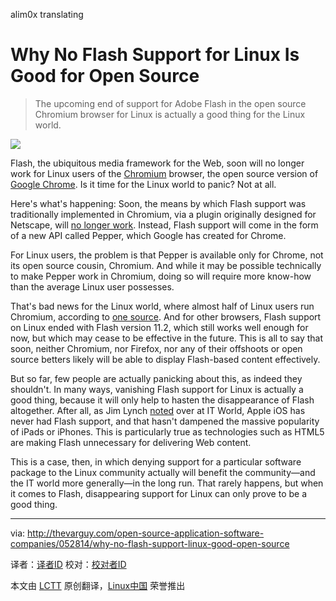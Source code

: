 alim0x translating

Why No Flash Support for Linux Is Good for Open Source
================================================================================
> The upcoming end of support for Adobe Flash in the open source Chromium browser for Linux is actually a good thing for the Linux world.

![](http://thevarguy.com/site-files/thevarguy.com/files/imagecache/medium_img/uploads/2014/05/noflash.png)

Flash, the ubiquitous media framework for the Web, soon will no longer work for Linux users of the [Chromium][1] browser, the open source version of [Google Chrome][2]. Is it time for the Linux world to panic? Not at all.

Here's what's happening: Soon, the means by which Flash support was traditionally implemented in Chromium, via a plugin originally designed for Netscape, will [no longer work][3]. Instead, Flash support will come in the form of a new API called Pepper, which Google has created for Chrome.

For Linux users, the problem is that Pepper is available only for Chrome, not its open source cousin, Chromium. And while it may be possible technically to make Pepper work in Chromium, doing so will require more know-how than the average Linux user possesses.

That's bad news for the Linux world, where almost half of Linux users run Chromium, according to [one source][4]. And for other browsers, Flash support on Linux ended with Flash version 11.2, which still works well enough for now, but which may cease to be effective in the future. This is all to say that soon, neither Chromium, nor Firefox, nor any of their offshoots or open source betters likely will be able to display Flash-based content effectively.

But so far, few people are actually panicking about this, as indeed they shouldn't. In many ways, vanishing Flash support for Linux is actually a good thing, because it will only help to hasten the disappearance of Flash altogether. After all, as Jim Lynch [noted][5] over at IT World, Apple iOS has never had Flash support, and that hasn't dampened the massive popularity of iPads or iPhones. This is particularly true as technologies such as HTML5 are making Flash unnecessary for delivering Web content.

This is a case, then, in which denying support for a particular software package to the Linux community actually will benefit the community—and the IT world more generally—in the long run. That rarely happens, but when it comes to Flash, disappearing support for Linux can only prove to be a good thing.

--------------------------------------------------------------------------------

via: http://thevarguy.com/open-source-application-software-companies/052814/why-no-flash-support-linux-good-open-source

译者：[译者ID](https://github.com/译者ID) 校对：[校对者ID](https://github.com/校对者ID)

本文由 [LCTT](https://github.com/LCTT/TranslateProject) 原创翻译，[Linux中国](http://linux.cn/) 荣誉推出

[1]:http://www.chromium.org/
[2]:https://www.google.com/intl/en-US/chrome/browser/
[3]:http://www.techrepublic.com/article/browsers-will-flash-linux-into-the-future-or-drag-it-into-the-past/#.
[4]:http://www.techrepublic.com/article/browsers-will-flash-linux-into-the-future-or-drag-it-into-the-past/#.
[5]:http://www.itworld.com/open-source/420319/adobe-flash-critical-future-linux
